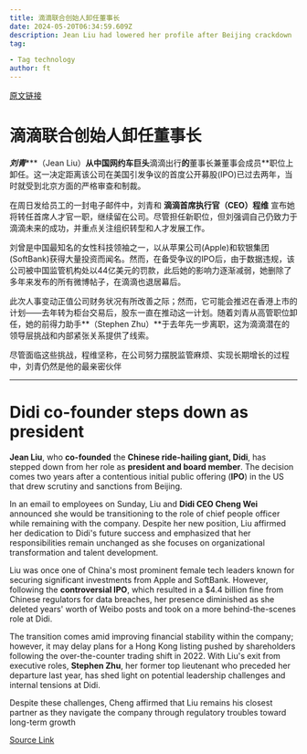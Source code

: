 ```yaml
---
title: 滴滴联合创始人卸任董事长
date: 2024-05-20T06:34:59.609Z
description: Jean Liu had lowered her profile after Beijing crackdown
tag: 

- Tag technology
author: ft
---
```


[原文链接](https://ft.com/content/f617604e-b170-4ed1-a585-1a776d7b557f)

# **滴滴**联合创始人卸任董事长

***刘青******（Jean Liu）**从中国网约车巨头**滴滴出行**的**董事长兼董事会成员**职位上卸任。这一决定距离该公司在美国引发争议的首度公开募股(IPO)已过去两年，当时就受到北京方面的严格审查和制裁。 

在周日发给员工的一封电子邮件中，刘青和 **滴滴首席执行官（CEO）程维** 宣布她将转任首席人才官一职，继续留在公司。尽管担任新职位，但刘强调自己仍致力于滴滴未来的成功，并重点关注组织转型和人才发展工作。 

刘曾是中国最知名的女性科技领袖之一，以从苹果公司(Apple)和软银集团(SoftBank)获得大量投资而闻名。然而，在备受争议的IPO后，由于数据违规，该公司被中国监管机构处以44亿美元的罚款，此后她的影响力逐渐减弱，她删除了多年来发布的所有微博帖子，在滴滴也退居幕后。 

此次人事变动正值公司财务状况有所改善之际；然而，它可能会推迟在香港上市的计划——去年转为柜台交易后，股东一直在推动这一计划。随着刘青从高管职位卸任，她的前得力助手**（Stephen Zhu）**于去年先一步离职，这为滴滴潜在的领导层挑战和内部紧张关系提供了线索。 

尽管面临这些挑战，程维坚称，在公司努力摆脱监管麻烦、实现长期增长的过程中，刘青仍然是他的最亲密伙伴

---

# Didi co-founder steps down as president


**Jean Liu**, who **co-founded** the **Chinese ride-hailing giant, Didi**, has stepped down from her role as **president and board member**. The decision comes two years after a contentious initial public offering (**IPO**) in the US that drew scrutiny and sanctions from Beijing. 

In an email to employees on Sunday, Liu and **Didi CEO Cheng Wei** announced she would be transitioning to the role of chief people officer while remaining with the company. Despite her new position, Liu affirmed her dedication to Didi's future success and emphasized that her responsibilities remain unchanged as she focuses on organizational transformation and talent development. 

Liu was once one of China's most prominent female tech leaders known for securing significant investments from Apple and SoftBank. However, following the **controversial IPO**, which resulted in a $4.4 billion fine from Chinese regulators for data breaches, her presence diminished as she deleted years' worth of Weibo posts and took on a more behind-the-scenes role at Didi. 

The transition comes amid improving financial stability within the company; however, it may delay plans for a Hong Kong listing pushed by shareholders following the over-the-counter trading shift in 2022. With Liu's exit from executive roles, **Stephen Zhu**, her former top lieutenant who preceded her departure last year, has shed light on potential leadership challenges and internal tensions at Didi. 

Despite these challenges, Cheng affirmed that Liu remains his closest partner as they navigate the company through regulatory troubles toward long-term growth

[Source Link](https://ft.com/content/f617604e-b170-4ed1-a585-1a776d7b557f)

